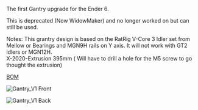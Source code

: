 The first Gantry upgrade for the Ender 6.

This is deprecated (Now WidowMaker) and no longer worked on but can still be used.

Notes: This grantry design is based on the RatRig V-Core 3 Idler set from Mellow or Bearings and MGN9H rails on Y axis. It will not work with GT2 idlers or MGN12H. <br />
X-2020-Extrusion 395mm ( Will have to drill a hole for the M5 screw to go thought the extrusion) <br />

[BOM](https://docs.google.com/spreadsheets/d/1xHzaLZ2LQ_ECm0iU-KKARc_SgZB8hcGOdcfZmdqNrf4/edit?usp=sharing)

![Gantry_V1 Front](https://user-images.githubusercontent.com/32583471/212573484-a8326700-7475-4201-864f-4f137afdc19c.png)

![Gantry_V1 Back](https://user-images.githubusercontent.com/32583471/212573510-4fc6f6e0-16bc-4773-96ed-52bd803965d3.png)

